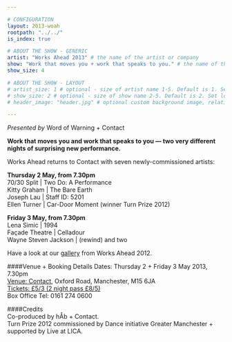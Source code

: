 ```yaml
---

# CONFIGURATION
layout: 2013-woah
rootpath: "../../"
is_index: true

# ABOUT THE SHOW - GENERIC
artist: "Works Ahead 2013" # the name of the artist or company
show: "Work that moves you + work that speaks to you." # the name of the show
show_size: 4

# ABOUT THE SHOW - LAYOUT
# artist_size: 1 # optional - size of artist name 1-5. Default is 1. Set longer names to lower values
# show_size: 2 # optional - size of show name 2-5. Default is 2. Set longer names to lower values
# header_image: "header.jpg" # optional custom background image, relative to current page

---
```

*Presented by* Word of Warning + Contact          
        
**Work that moves you and work that speaks to you — two very different nights of surprising new performance.**    
        
Works Ahead returns to Contact with seven newly-commissioned artists:
       
**Thursday 2 May, from 7.30pm**    
70/30 Split | Two Do: A Performance        
Kitty Graham | The Bare Earth        
Joseph Lau | Staff ID: 5201        
Ellen Turner | Car-Door Moment (winner Turn Prize 2012)        
        
**Friday 3 May, from 7.30pm**          
Lena Simic | 1994        
Façade Theatre | Celladour       
Wayne Steven Jackson | (rewind) and two        
        
Have a look at our [gallery](/galleries/2012-woah/index.html) from Works Ahead 2012.    
        
####Venue + Booking Details
Dates: Thursday 2 + Friday 3 May 2013, 7.30pm    
[Venue: Contact](http://contactmcr.com/visit/getting-here/), Oxford Road, Manchester, M15 6JA    
[Tickets: £5/3 (2 night pass £8/5)](http://contactmcr.com/worksahead/)    
Box Office Tel: 0161 274 0600   
       
####Credits         
Co-produced by hÅb + Contact.       
Turn Prize 2012 commissioned by Dance initiative Greater Manchester + supported by Live at LICA.
